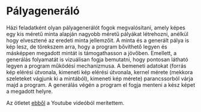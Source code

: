 # Pályageneráló

Házi feladatként olyan pályagenerálót fogok megvalósítani, 
amely képes egy kis méretű minta alapján nagyobb méretű pályákat létrehozni, 
anélkül hogy elvesztené az eredeti minta jellemzőit.
A minta és a generált pálya is kép lesz, de törekszem arra, 
hogy a program bővíthető legyen és másképpen megadott mintát is támogathasson a jövőben.
Emellett, a generálás folyamatát is vizuálisan fogja bemutatni, 
hogy pontosan látható legyen a program működési mechanizmusa.
A bemeneti adatokat (forrás kép elérési útvonala, kimeneti kép elérési útvonala, 
kernel mérete (mekkora szeleteket vágjunk ki a mintából), kimeneti kép mérete) parancssorból várja majd a program. 
A generálás végén a program el fogja menteni a kész képet a megadott helyre.

Az ötletet [ebből](https://www.youtube.com/watch?v=TO0Tx3w5abQ) a Youtube videóból merítettem.